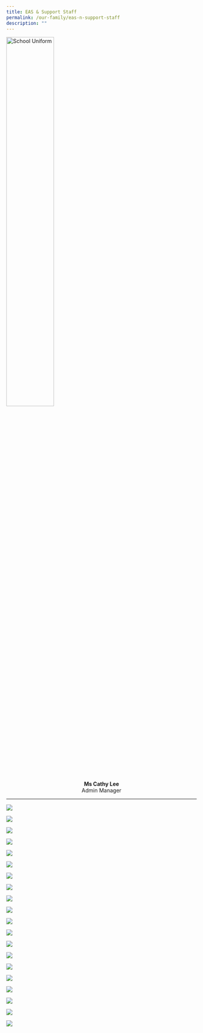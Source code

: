 ```yaml
---
title: EAS & Support Staff
permalink: /our-family/eas-n-support-staff
description: ""
---
```

<style>  
img {  
  display: block;  
  margin-left: auto;  
  margin-right: auto;  
}  
</style>  
<body><img src="/images/Ms%20Cathy%20Lee.jpg" alt="School Uniform" style="width:50%;">  
  
</body>

<p style="text-align:center;"><strong>Ms Cathy Lee<br></strong>Admin Manager<br></p>

---

![](/images/Mr%20Alan%20Ong.jpg)

![](/images/Ms%20Wong%20Miao%20Ling.jpg)

![](/images/naqiah.jpg)

![](/images/Mdm%20Hayati%20Abdul%20Kadir.jpg)

![](/images/Ms%20Low%20Lee%20Kheng.jpg)

![](/images/J%20Durgeshwari.jpg)

![](/images/Mdm%20Lee%20Lee%20Yen.jpg)

![](/images/Mr%20Mohamed%20Junaidy%20Bin%20Mohamed%20Hameed.jpg)

![](/images/Mdm%20Goo%20Ah%20Hwa.jpg)

![](/images/Mr%20Tan%20Kheng%20Hock.jpg)

![](/images/saadiah.jpg)

![](/images/Mdm%20Lim%20Ah%20Mui%20Linda.jpg)

![](/images/Ms%20Lim%20Ainie.jpg)

![](/images/Mdm%20Rokiah.jpg)

![](/images/toh%20xue%20li.jpg)

![](/images/Siti%20zulaiha.jpg)

![](/images/Mdm%20Ridiana%20binte%20Suparman.jpg)

![](/images/iskandar.jpg)

![](/images/muru%20new.jpg)

![](/images/mr%20tay%20yu%20han.jpg)